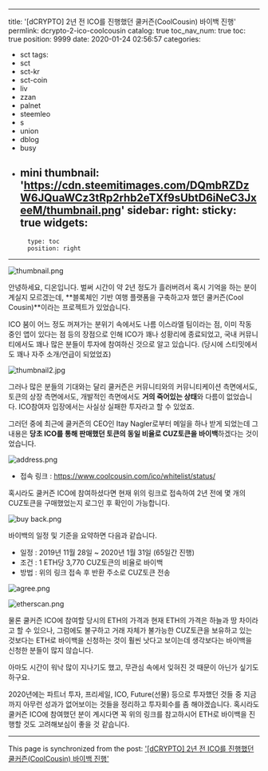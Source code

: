 
---
title: '[dCRYPTO] 2년 전 ICO를 진행했던 쿨커즌(CoolCousin) 바이백 진행'
permlink: dcrypto-2-ico-coolcousin
catalog: true
toc_nav_num: true
toc: true
position: 9999
date: 2020-01-24 02:56:57
categories:
- sct
tags:
- sct
- sct-kr
- sct-coin
- liv
- zzan
- palnet
- steemleo
- s
- union
- dblog
- busy
- mini
thumbnail: 'https://cdn.steemitimages.com/DQmbRZDzW6JQuaWCz3tRp2rhb2eTXf9sUbtD6iNeC3JxeeM/thumbnail.png'
sidebar:
    right:
        sticky: true
widgets:
    -
        type: toc
        position: right
---


![thumbnail.png](https://cdn.steemitimages.com/DQmbRZDzW6JQuaWCz3tRp2rhb2eTXf9sUbtD6iNeC3JxeeM/thumbnail.png)

안녕하세요, 디온입니다. 벌써 시간이 약 2년 정도가 흘러버려서 혹시 기억을 하는 분이 계실지 모르겠는데, **블록체인 기반 여행 플랫폼을 구축하고자 했던 쿨커즌(Cool Cousin)**이라는 프로젝트가 있었습니다.

ICO 붐이 어느 정도 꺼져가는 분위기 속에서도 나름 이스라엘 팀이라는 점, 이미 작동 중인 앱이 있다는 점 등의 장점으로 인해 ICO가 꽤나 성황리에 종료되었고, 국내 커뮤니티에서도 꽤나 많은 분들이 투자에 참여하신 것으로 알고 있습니다. (당시에 스티밋에서도 꽤나 자주 소개/언급이 되었었죠)

![thumbnail2.jpg](https://cdn.steemitimages.com/DQmYH5nr7po7MDLFFhis8he1BrRiwis4aASPNEnHniuE9Yp/thumbnail2.jpg)

그러나 많은 분들의 기대와는 달리 쿨커즌은 커뮤니티와의 커뮤니티케이션 측면에서도, 토큰의 상장 측면에서도, 개발적인 측면에서도 **거의 죽어있는 상태**와 다름이 없었습니다. ICO참여자 입장에서는 사실상 실패한 투자라고 할 수 있었죠.

그러던 중에 최근에 쿨커즌의 CEO인 Itay Nagler로부터 메일을 하나 받게 되었는데 그 내용은 **당초 ICO를 통해 판매했던 토큰의 동일 비율로 CUZ토큰을 바이백**하겠다는 것이었습니다.

![address.png](https://cdn.steemitimages.com/DQmf5VghDLNQmnbdcQwwvSE2kLGpZGy71yAxHQoLvFoBL7L/address.png)

- 접속 링크 : https://www.coolcousin.com/ico/whitelist/status/

혹시라도 쿨커즌 ICO에 참여하셨다면 현재 위의 링크로 접속하여 2년 전에 몇 개의 CUZ토큰을 구매했었는지 로그인 후 확인이 가능합니다.

![buy back.png](https://cdn.steemitimages.com/DQmYg63dyoQWWVyU5sF6bgxVCT4TJdHZrwqHn2UMVNQ6kLM/buy%20back.png)

바이백의 일정 및 기준을 요약하면 다음과 같습니다.

- 일정 : 2019년 11월 28일 ~ 2020년 1월 31일 (65일간 진행)
- 조건 : 1 ETH당 3,770 CUZ토큰의 비율로 바이백
- 방법 : 위의 링크 접속 후 반환 주소로 CUZ토큰 전송

![agree.png](https://cdn.steemitimages.com/DQmRXALWP2fqn51A7pF7WMkh7LXPwC4UMCfxgmhSi2t5MyC/agree.png)

![etherscan.png](https://cdn.steemitimages.com/DQmVE3MSDLMiogDAobSGXPRSN664D8ujcwXpeQquh63kYUk/etherscan.png)

물론 쿨커즌 ICO에 참여할 당시의 ETH의 가격과 현재 ETH의 가격은 하늘과 땅 차이라고 할 수 있으나, 그럼에도 불구하고 거래 자체가 불가능한 CUZ토큰을 보유하고 있는 것보다는 ETH로 바이백을 신청하는 것이 훨씬 낫다고 보이는데 생각보다는 바이백을 신청한 분들이 많지 않습니다.

아마도 시간이 워낙 많이 지나기도 했고, 무관심 속에서 잊혀진 것 때문이 아닌가 싶기도 하구요. 

2020년에는 파트너 투자, 프리세일, ICO, Future(선물) 등으로 투자했던 것들 중 지금까지 아무런 성과가 없어보이는 것들을 정리하고 투자회수를 좀 해야겠습니다. 혹시라도 쿨커즌 ICO에 참여했던 분이 계시다면 꼭 위의 링크를 참고하시어 ETH로 바이백을 진행할 것도 고려해보심이 좋을 것 같습니다.

- - -

This page is synchronized from the post: ['[dCRYPTO] 2년 전 ICO를 진행했던 쿨커즌(CoolCousin) 바이백 진행'](https://steemit.com/@donekim/dcrypto-2-ico-coolcousin)
